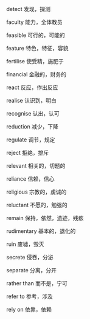 detect       发现，探测

faculty      能力，全体教员

feasible     可行的，可能的

feature      特色，特征，容貌

fertilise    使受精，施肥于

financial    金融的，财务的

react        反应，作出反应

realise      认识到，明白

recognise    认出，认可

reduction    减少，下降

regulate     调节，规定

reject       拒绝，排斥

relevant     相关的，切题的

reliance     信赖，信心

religious    宗教的，虔诚的

reluctant    不愿的，勉强的

remain       保持，依然，遗迹，残骸

rudimentary  基本的，退化的

ruin         废墟，毁灭

secrete      侵吞，分泌

separate     分离，分开

rather than  而不是，宁可

refer to     参考，涉及

rely on      依靠，依赖

